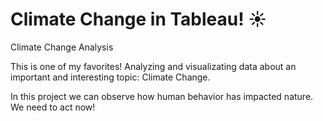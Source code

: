 # Climate Change in Tableau! ☀️

Climate Change Analysis

This is one of my favorites! Analyzing and visualizating data about an important and interesting topic: Climate Change.

In this project we can observe how human behavior has impacted nature. We need to act now! 



